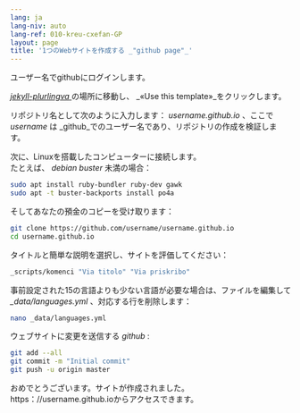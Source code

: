 ```yaml
---
lang: ja
lang-niv: auto
lang-ref: 010-kreu-cxefan-GP
layout: page
title: '1つのWebサイトを作成する _"github page"_'
---
```


ユーザー名でgithubにログインします。  

 [ _jekyll-plurlingva_ ](https://github.com/jmichault/jekyll-plurlingva)の場所に移動し、 _«Use this template»_をクリックします。

リポジトリ名として次のように入力します： _username.github.io_ 、ここで _username_ は _github_でのユーザー名であり、リポジトリの作成を検証します。

次に、Linuxを搭載したコンピューターに接続します。  
たとえば、 _debian buster_ 未満の場合：
```bash
sudo apt install ruby-bundler ruby-dev gawk
sudo apt -t buster-backports install po4a
```

そしてあなたの預金のコピーを受け取ります：
```bash
git clone https://github.com/username/username.github.io
cd username.github.io
```

タイトルと簡単な説明を選択し、サイトを評価してください：
```bash
_scripts/komenci "Via titolo" "Via priskribo"
```

事前設定された15の言語よりも少ない言語が必要な場合は、ファイルを編集して _\_data/languages.yml_ 、対応する行を削除します：
```bash
nano _data/languages.yml
```

ウェブサイトに変更を送信する _github_ :
```bash
git add --all
git commit -m "Initial commit"
git push -u origin master
```

おめでとうございます。サイトが作成されました。https：//username.github.ioからアクセスできます。

